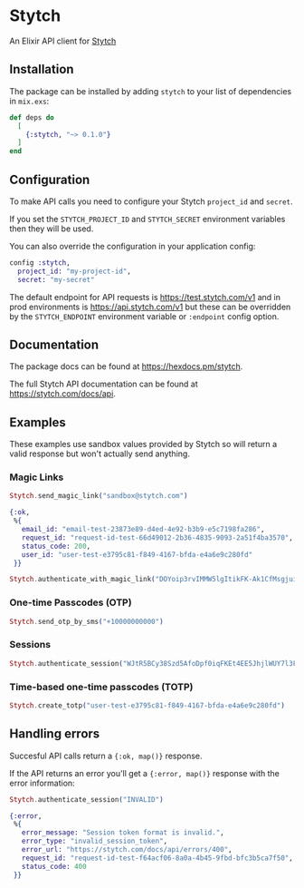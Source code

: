 # Stytch

An Elixir API client for [Stytch](https://stytch.com/docs/api)

## Installation

The package can be installed by adding `stytch` to your list of
dependencies in `mix.exs`:

```elixir
def deps do
  [
    {:stytch, "~> 0.1.0"}
  ]
end
```

## Configuration

To make API calls you need to configure your Stytch `project_id` and `secret`.

If you set the `STYTCH_PROJECT_ID` and `STYTCH_SECRET` environment variables
then they will be used.

You can also override the configuration in your application config:

```elixir
config :stytch,
  project_id: "my-project-id",
  secret: "my-secret"
```

The default endpoint for API requests is https://test.stytch.com/v1 and in
prod environments is https://api.stytch.com/v1 but these can be
overridden by the `STYTCH_ENDPOINT` environment variable or `:endpoint`
config option.

## Documentation

The package docs can be found at <https://hexdocs.pm/stytch>.  

The full Stytch API documentation can be found at <https://stytch.com/docs/api>.

## Examples

These examples use sandbox values provided by Stytch so will return a valid
response but won't actually send anything.

### Magic Links

```elixir
Stytch.send_magic_link("sandbox@stytch.com")

{:ok,
 %{
   email_id: "email-test-23873e89-d4ed-4e92-b3b9-e5c7198fa286",
   request_id: "request-id-test-66d49012-2b36-4835-9093-2a51f4ba3570",
   status_code: 200,
   user_id: "user-test-e3795c81-f849-4167-bfda-e4a6e9c280fd"
 }}
```

```elixir
Stytch.authenticate_with_magic_link("DOYoip3rvIMMW5lgItikFK-Ak1CfMsgjuiCyI7uuU94=")
```

### One-time Passcodes (OTP)

```elixir
Stytch.send_otp_by_sms("+10000000000")
```

### Sessions

```elixir
Stytch.authenticate_session("WJtR5BCy38Szd5AfoDpf0iqFKEt4EE5JhjlWUY7l3FtY")
```

### Time-based one-time passcodes (TOTP)

```elixir
Stytch.create_totp("user-test-e3795c81-f849-4167-bfda-e4a6e9c280fd")
```

## Handling errors

Succesful API calls return a `{:ok, map()}` response.

If the API returns an error you'll get a `{:error, map()}` response with 
the error information:

```elixir
Stytch.authenticate_session("INVALID")

{:error,
 %{
   error_message: "Session token format is invalid.",
   error_type: "invalid_session_token",
   error_url: "https://stytch.com/docs/api/errors/400",
   request_id: "request-id-test-f64acf06-8a0a-4b45-9fbd-bfc3b5ca7f50",
   status_code: 400
 }}
```